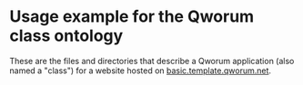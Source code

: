 # Usage example for the Qworum class ontology

These are the files and directories that describe a Qworum application (also named a "class") for a website hosted on [basic.template.qworum.net](https://basic.template.qworum.net).
